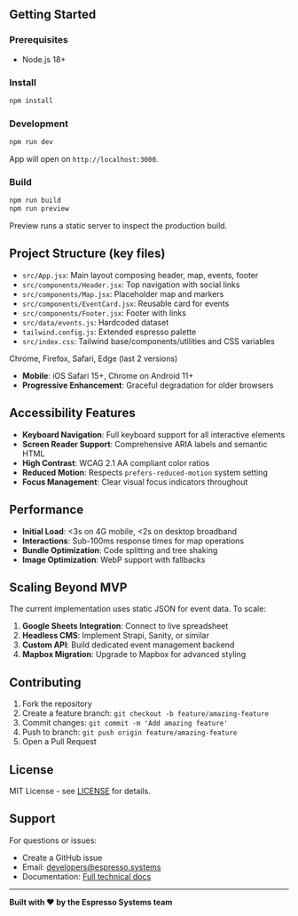 ## Getting Started

### Prerequisites
- Node.js 18+

### Install
```bash
npm install
```

### Development
```bash
npm run dev
```
App will open on `http://localhost:3000`.

### Build
```bash
npm run build
npm run preview
```
Preview runs a static server to inspect the production build.

## Project Structure (key files)
- `src/App.jsx`: Main layout composing header, map, events, footer
- `src/components/Header.jsx`: Top navigation with social links
- `src/components/Map.jsx`: Placeholder map and markers
- `src/components/EventCard.jsx`: Reusable card for events
- `src/components/Footer.jsx`: Footer with links
- `src/data/events.js`: Hardcoded dataset
- `tailwind.config.js`: Extended espresso palette
- `src/index.css`: Tailwind base/components/utilities and CSS variables

 Chrome, Firefox, Safari, Edge (last 2 versions)
- **Mobile**: iOS Safari 15+, Chrome on Android 11+
- **Progressive Enhancement**: Graceful degradation for older browsers

## Accessibility Features

- **Keyboard Navigation**: Full keyboard support for all interactive elements
- **Screen Reader Support**: Comprehensive ARIA labels and semantic HTML
- **High Contrast**: WCAG 2.1 AA compliant color ratios
- **Reduced Motion**: Respects `prefers-reduced-motion` system setting
- **Focus Management**: Clear visual focus indicators throughout

## Performance

- **Initial Load**: <3s on 4G mobile, <2s on desktop broadband
- **Interactions**: Sub-100ms response times for map operations
- **Bundle Optimization**: Code splitting and tree shaking
- **Image Optimization**: WebP support with fallbacks

## Scaling Beyond MVP

The current implementation uses static JSON for event data. To scale:

1. **Google Sheets Integration**: Connect to live spreadsheet
2. **Headless CMS**: Implement Strapi, Sanity, or similar
3. **Custom API**: Build dedicated event management backend
4. **Mapbox Migration**: Upgrade to Mapbox for advanced styling

## Contributing

1. Fork the repository
2. Create a feature branch: `git checkout -b feature/amazing-feature`
3. Commit changes: `git commit -m 'Add amazing feature'`
4. Push to branch: `git push origin feature/amazing-feature`
5. Open a Pull Request

## License

MIT License - see [LICENSE](LICENSE) for details.

## Support

For questions or issues:
- Create a GitHub issue
- Email: developers@espresso.systems
- Documentation: [Full technical docs](docs/)

---

**Built with ❤️ by the Espresso Systems team**
